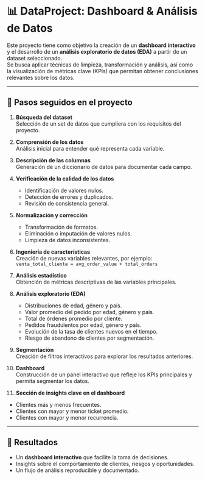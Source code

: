 # 📊 DataProject: Dashboard & Análisis de Datos

Este proyecto tiene como objetivo la creación de un **dashboard interactivo** y el desarrollo de un **análisis exploratorio de datos (EDA)** a partir de un dataset seleccionado.  
Se busca aplicar técnicas de limpieza, transformación y análisis, así como la visualización de métricas clave (KPIs) que permitan obtener conclusiones relevantes sobre los datos.

---

## 🚀 Pasos seguidos en el proyecto

1. **Búsqueda del dataset**  
   Selección de un set de datos que cumpliera con los requisitos del proyecto.  

2. **Comprensión de los datos**  
   Análisis inicial para entender qué representa cada variable.  

3. **Descripción de las columnas**  
   Generación de un diccionario de datos para documentar cada campo.  

4. **Verificación de la calidad de los datos**  
   - Identificación de valores nulos.  
   - Detección de errores y duplicados.  
   - Revisión de consistencia general.  

5. **Normalización y corrección**  
   - Transformación de formatos.  
   - Eliminación o imputación de valores nulos.  
   - Limpieza de datos inconsistentes.  

6. **Ingeniería de características**  
   Creación de nuevas variables relevantes, por ejemplo:  
   `venta_total_cliente = avg_order_value + total_orders`  

7. **Análisis estadístico**  
   Obtención de métricas descriptivas de las variables principales.  

8. **Análisis exploratorio (EDA)**  
   - Distribuciones de edad, género y país.  
   - Valor promedio del pedido por edad, género y país.  
   - Total de órdenes promedio por cliente.  
   - Pedidos fraudulentos por edad, género y país.  
   - Evolución de la tasa de clientes nuevos en el tiempo.  
   - Riesgo de abandono de clientes por segmentación.  

9. **Segmentación**  
   Creación de filtros interactivos para explorar los resultados anteriores.  

10. **Dashboard**  
   Construcción de un panel interactivo que refleje los KPIs principales y permita segmentar los datos.  

11. **Sección de insights clave en el dashboard**  
   - Clientes más y menos frecuentes.  
   - Clientes con mayor y menor ticket promedio.  
   - Clientes con mayor y menor recurrencia.  

---

## 📌 Resultados
- Un **dashboard interactivo** que facilite la toma de decisiones.  
- Insights sobre el comportamiento de clientes, riesgos y oportunidades.  
- Un flujo de análisis reproducible y documentado.  

